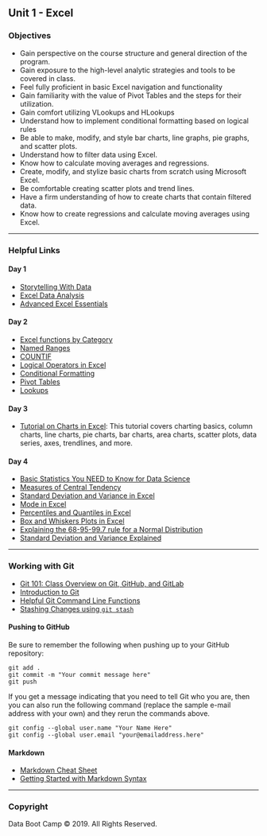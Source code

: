 ## Unit 1 - Excel

### Objectives

* Gain perspective on the course structure and general direction of the program.
* Gain exposure to the high-level analytic strategies and tools to be covered in class.
* Feel fully proficient in basic Excel navigation and functionality
* Gain familiarity with the value of Pivot Tables and the steps for their utilization.
* Gain comfort utilizing VLookups and HLookups
* Understand how to implement conditional formatting based on logical rules
* Be able to make, modify, and style bar charts, line graphs, pie graphs, and scatter plots.
* Understand how to filter data using Excel.
* Know how to calculate moving averages and regressions.
* Create, modify, and stylize basic charts from scratch using Microsoft Excel.
* Be comfortable creating scatter plots and trend lines.
* Have a firm understanding of how to create charts that contain filtered data.
* Know how to create regressions and calculate moving averages using Excel.

- - -

### Helpful Links

#### Day 1
* [Storytelling With Data](http://www.storytellingwithdata.com/)
* [Excel Data Analysis](https://www.wiley.com/WileyCDA/WileyTitle/productCd-1118517148,miniSiteCd-BSG.html)
* [Advanced Excel Essentials](https://www.apress.com/us/book/9781484207352)

#### Day 2
* [Excel functions by Category](https://support.microsoft.com/en-us/office/excel-functions-by-category-5f91f4e9-7b42-46d2-9bd1-63f26a86c0eb)
* [Named Ranges](https://support.microsoft.com/en-us/office/define-and-use-names-in-formulas-4d0f13ac-53b7-422e-afd2-abd7ff379c64)
* [COUNTIF](https://support.microsoft.com/en-us/office/countif-function-e0de10c6-f885-4e71-abb4-1f464816df34)
* [Logical Operators in Excel](https://www.ablebits.com/office-addins-blog/2014/12/10/excel-not-equal-to-greater-than-less-than/)
* [Conditional Formatting](https://support.microsoft.com/en-us/office/use-conditional-formatting-to-highlight-information-fed60dfa-1d3f-4e13-9ecb-f1951ff89d7f)
* [Pivot Tables](https://support.microsoft.com/en-us/office/create-a-pivottable-to-analyze-worksheet-data-a9a84538-bfe9-40a9-a8e9-f99134456576)
* [Lookups](https://support.microsoft.com/en-us/office/lookup-function-446d94af-663b-451d-8251-369d5e3864cb)

#### Day 3
* [Tutorial on Charts in Excel](https://www.excel-easy.com/data-analysis/charts.html#change-chart-type): This tutorial covers charting basics, column charts, line charts, pie charts, bar charts, area charts, scatter plots, data series, axes, trendlines, and more.

#### Day 4
* [Basic Statistics You NEED to Know for Data Science](https://towardsdatascience.com/basic-statistics-you-need-to-know-for-data-science-1fdd290f59b5)
* [Measures of Central Tendency](https://statistics.laerd.com/statistical-guides/measures-central-tendency-mean-mode-median.php)
* [Standard Deviation and Variance in Excel](https://www.excel-easy.com/examples/standard-deviation.html)
* [Mode in Excel](https://www.excel-easy.com/examples/mode.html)
* [Percentiles and Quantiles in Excel](https://www.excel-easy.com/examples/percentiles-quartiles.html)
* [Box and Whiskers Plots in Excel](https://www.excel-easy.com/examples/box-whisker-plot.html)
* [Explaining the 68-95-99.7 rule for a Normal Distribution](https://towardsdatascience.com/understanding-the-68-95-99-7-rule-for-a-normal-distribution-b7b7cbf760c2)
* [Standard Deviation and Variance Explained](https://www.mathsisfun.com/data/standard-deviation.html)

- - - 

### Working with Git
* [Git 101: Class Overview on Git, GitHub, and GitLab](https://gw.bootcampcontent.com/GW-Coding-Boot-Camp/GWU-ARL-DATA-PT-09-2020-U-C/blob/master/05-Helpful-Resources/git-101.md)
* [Introduction to Git](https://guides.github.com/activities/hello-world/)
* [Helpful Git Command Line Functions](https://www.git-tower.com/learn/git/ebook/en/command-line/appendix/command-line-101)
* [Stashing Changes using `git stash`](https://git-scm.com/docs/git-stash)

#### Pushing to GitHub
Be sure to remember the following when pushing up to your GitHub repository:
```
git add .
git commit -m "Your commit message here"
git push
```
If you get a message indicating that you need to tell Git who you are, then you can also run the following command (replace the sample e-mail address with your own) and they rerun the commands above.

```
git config --global user.name "Your Name Here"
git config --global user.email "your@emailaddress.here"
```

#### Markdown
* [Markdown Cheat Sheet](https://www.markdownguide.org/cheat-sheet)
* [Getting Started with Markdown Syntax](https://www.markdownguide.org/basic-syntax/)

- - -

### Copyright

Data Boot Camp © 2019. All Rights Reserved.